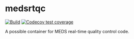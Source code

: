 
# medsrtqc

[![Build](https://github.com/paleolimbot/medsrtqc/actions/workflows/build.yaml/badge.svg)](https://github.com/paleolimbot/medsrtqc/actions/workflows/build.yaml)
[![Codecov test coverage](https://codecov.io/gh/paleolimbot/medsrtqc/branch/master/graph/badge.svg)](https://codecov.io/gh/paleolimbot/medsrtqc?branch=master)

A possible container for MEDS real-time quality control code.
